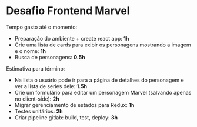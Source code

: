 # Desafio Frontend Marvel

Tempo gasto até o momento:

- Preparação do ambiente + create react app: **1h**
- Crie uma lista de cards para exibir os personagens mostrando a imagem e o nome: **1h**
- Busca de personagens: **0.5h**

Estimativa para término:

- Na lista o usuário pode ir para a página de detalhes do personagem e ver a lista de series dele: **1.5h**
- Crie um formulário para editar um personagem Marvel (salvando apenas no client-side): **2h**
- Migrar gerenciamento de estados para Redux: **1h**
- Testes unitários: **2h**
- Criar pipeline gitlab: build, test, deploy: **3h**

